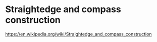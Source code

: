 # Straightedge and compass construction

https://en.wikipedia.org/wiki/Straightedge_and_compass_construction
